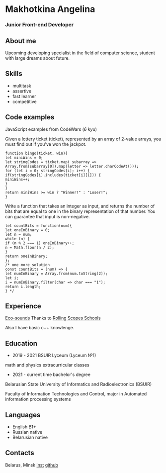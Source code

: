 # **Makhotkina Angelina**
### Junior Front-end Developer

## **About me**
Upcoming developing specialist in the field of computer science, student with large dreams about future. 

## **Skills**
* multitask
* assertive
* fast learner
* competitive

## **Code examples**
JavaScript examples from CodeWars (*6 kyu*)

Given a lottery ticket (ticket), represented by an array of 2-value arrays, you must find out if you've won the jackpot.
```
function bingo(ticket, win){
let miniWins = 0;
let stringCodes = ticket.map( subarray => Array.from(subarray[0]).map(letter => letter.charCodeAt()));
for (let i = 0; stringCodes[i]; i++) {
if(stringCodes[i].includes(ticket[i][1])) {
miniWins++;
}
}
return miniWins >= win ? "Winner!" : "Loser!";
}
```

Write a function that takes an integer as input, and returns the number of bits that are equal to one in the binary representation of that number. You can guarantee that input is non-negative.
```
let countBits = function(num){
let oneInBinary = 0;
let n = num;
while (n) {
if (n % 2 === 1) oneInBinary++;
n = Math.floor(n / 2);
}
return oneInBinary;
};
/* one more solution
const countBits = (num) => {
let numInBinary = Array.from(num.toString(2));
let i;
i = numInBinary.filter(char => char === "1");
return i.length;
} */

```
## **Experience**

[Eco-sounds](https://angelmakh.github.io/eco-sounds/)
Thanks to [Rolling Scopes Schools](https://rs.school/js-stage0/)

Also I have basic c++ knowlenge.

## **Education**
* 2019 - 2021 BSUIR Lyceum (Lyceum №1)

math and physics extracurricular classes



* 2021 - current time bachelor's degree

Belarusian State University of Informatics and Radioelectronics (BSUIR)

Faculty of Information Technologies and Control, major in Automated information processing systems

## **Languages**
* English B1+
* Russian native
* Belarusian native

## **Contacts**
Belarus, Minsk
[inst](https://www.instagram.com/makhotkinaangelina/?utm_medium=copy_link)
[github](https://github.com/AngelMakh)